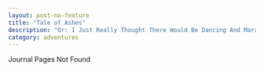 ```yaml
---
layout: post-no-feature
title: "Tale of Ashes"
description: "Or: I Just Really Thought There Would Be Dancing And Maracas"
category: adventures
---
```


Journal Pages Not Found
